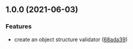 ## 1.0.0 (2021-06-03)


### Features

* create an object structure validator ([68ada39](https://github.com/thislooksfun/validate-structure/commit/68ada392c8ac448d92401d03df058cfa95fda2e2))
